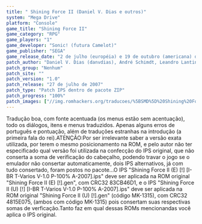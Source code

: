 ```yaml
---
title: " Shining Force II (Daniel V. Dias e outros)"
system: "Mega Drive"
platform: "Console"
game_title: "Shining Force II"
game_category: "RPG"
game_players: "1"
game_developer: "Sonic! (futura Camelot)"
game_publisher: "SEGA"
game_release_date: "2 de julho (européia) e 19 de outubro (americana) de 1994"
patch_author: "Daniel V. Dias (danvdias), André Schimdt, Leandro Lantin e Will"
patch_group: "Nenhum"
patch_site: ""
patch_version: "1.0"
patch_release: "27 de julho de 2007"
patch_type: "Patch IPS dentro de pacote ZIP"
patch_progress: "100%"
patch_images: ["//img.romhackers.org/traducoes/%5BSMD%5D%20Shining%20Force%20II%20-%20Daniel%20V.%20Dias,%20Andre%20Schimdt,%20Leandro%20Lantin%20e%20Will%20-%201.png","//img.romhackers.org/traducoes/%5BSMD%5D%20Shining%20Force%20II%20-%20Daniel%20V.%20Dias,%20Andre%20Schimdt,%20Leandro%20Lantin%20e%20Will%20-%202.png","//img.romhackers.org/traducoes/%5BSMD%5D%20Shining%20Force%20II%20-%20Daniel%20V.%20Dias,%20Andre%20Schimdt,%20Leandro%20Lantin%20e%20Will%20-%203.png"]
---
```

Tradução boa, com fonte acentuada (os menus estão sem acentuação), todo os diálogos, itens e menus traduzidos. Apenas alguns erros de português e pontuação, além de traduções estranhas na introdução (a primeira fala do rei).ATENÇÃO:Por ser irrelevante saber a versão exata utilizada, por terem o mesmo posicionamento na ROM, e pelo autor não ter especificado qual versão foi utilizada na confecção do IPS original, que não conserta a soma de verificação do cabeçalho, podendo travar o jogo se o emulador não consertar automaticamente, dois IPS alternativos, já com tudo consertado, foram postos no pacote...O IPS "Shining Force II (E) [!] [I-BR T-Varios V-1.0 P-100% A-2007].ips" deve ser aplicada na ROM original "Shining Force II (E) [!].gen", com CRC32 83CB46D1, e o IPS "Shining Force II (U) [!] [I-BR T-Varios V-1.0 P-100% A-2007].ips" deve ser aplicada na ROM original "Shining Force II (U) [!].gen" (código MK-1315), com CRC32 4815E075, (ambos com código MK-1315) pois consertam suas respectivas somas de verficação.Tanto faz em qual dessas ROMs mencionandas você aplica o IPS original.